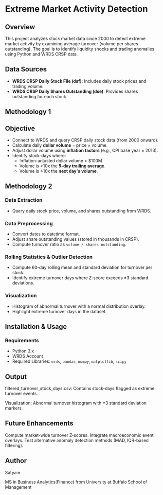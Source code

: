 # Extreme Market Activity Detection

## Overview
This project analyzes stock market data since 2000 to detect extreme market activity by examining average turnover (volume per shares outstanding). The goal is to identify liquidity shocks and trading anomalies using Python and WRDS CRSP data.

## Data Sources
- **WRDS CRSP Daily Stock File (dsf)**: Includes daily stock prices and trading volume.
- **WRDS CRSP Daily Shares Outstanding (dse)**: Provides shares outstanding for each stock.

## Methodology 1

##  Objective

- Connect to WRDS and query CRSP daily stock data (from 2000 onward).
- Calculate daily **dollar volume** = price × volume.
- Adjust dollar volume using **inflation factors** (e.g., CPI base year = 2013).
- Identify stock-days where:
  - Inflation-adjusted dollar volume > $100M.
  - Volume is >10x the **5-day trailing average**.
  - Volume is >10x the **next day's volume**.

## Methodology 2

### Data Extraction
- Query daily stock price, volume, and shares outstanding from WRDS.

### Data Preprocessing
- Convert dates to datetime format.
- Adjust share outstanding values (stored in thousands in CRSP).
- Compute turnover ratio as `volume / shares outstanding`.

### Rolling Statistics & Outlier Detection
- Compute 60-day rolling mean and standard deviation for turnover per stock.
- Identify extreme turnover days where Z-score exceeds ±3 standard deviations.

### Visualization
- Histogram of abnormal turnover with a normal distribution overlay.
- Highlight extreme turnover days in the dataset.

## Installation & Usage

### Requirements
- Python 3.x
- WRDS Account
- Required Libraries: `wrds`, `pandas`, `numpy`, `matplotlib`, `scipy`

## Output

filtered_turnover_stock_days.csv: Contains stock-days flagged as extreme turnover events.

Visualization: Abnormal turnover histogram with ±3 standard deviation markers.

## Future Enhancements

Compute market-wide turnover Z-scores.
Integrate macroeconomic event overlays.
Test alternative anomaly detection methods (MAD, IQR-based filtering).


## Author
Satyam

MS in Business Analytics(Finance) from University at Buffalo School of Management
